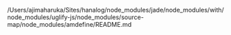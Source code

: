 /Users/ajimaharuka/Sites/hanalog/node_modules/jade/node_modules/with/node_modules/uglify-js/node_modules/source-map/node_modules/amdefine/README.md